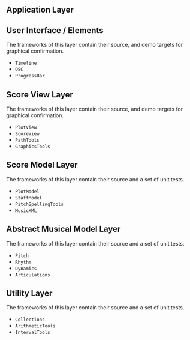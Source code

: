 
## Application Layer

## User Interface / Elements

The frameworks of this layer contain their source, and demo targets for graphical confirmation.

- `Timeline`
- `OSC`
- `ProgressBar`

## Score View Layer

The frameworks of this layer contain their source, and demo targets for graphical confirmation.

- `PlotView`
- `ScoreView`
- `PathTools`
- `GraphicsTools`

## Score Model Layer

The frameworks of this layer contain their source and a set of unit tests.

- `PlotModel`
- `StaffModel`
- `PitchSpellingTools`
- `MusicXML`

## Abstract Musical Model Layer

The frameworks of this layer contain their source and a set of unit tests.

- `Pitch`
- `Rhythm`
- `Dynamics`
- `Articulations`

## Utility Layer

The frameworks of this layer contain their source and a set of unit tests.

- `Collections`
- `ArithmeticTools`
- `IntervalTools`

